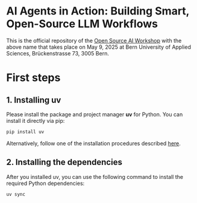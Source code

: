 # AI Agents in Action: Building Smart, Open-Source LLM Workflows
This is the official repository of the [Open Source AI Workshop](https://www.ch-open.ch/open-source-ai-workshops/) with the above name that takes place on May 9, 2025 at Bern University of Applied Sciences, Brückenstrasse 73, 3005 Bern.

# First steps

## 1. Installing uv

Please install the package and project manager **uv** for Python. You can install it directly via pip:

```bash
pip install uv
```

Alternatively, follow one of the installation procedures described [here](https://docs.astral.sh/uv/getting-started/installation/).

## 2. Installing the dependencies

After you installed uv, you can  use the following command to install the required Python dependencies:

```bash
uv sync
```